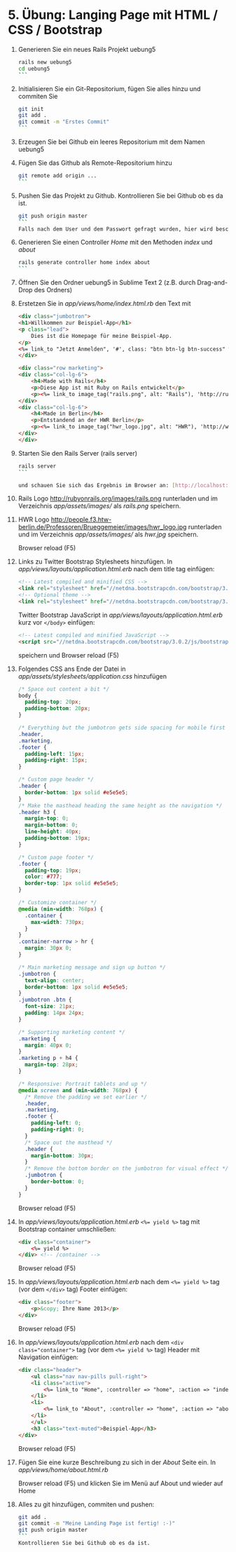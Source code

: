 # 5. Übung: Langing Page mit HTML / CSS / Bootstrap 

1.	Generieren Sie ein neues Rails Projekt uebung5
	
    ````bash
    rails new uebung5
    cd uebung5
    ```
2.	Initialisieren Sie ein Git-Repositorium, fügen Sie alles hinzu und commiten Sie

    ````bash
    git init
    git add .
    git commit -m "Erstes Commit"
    ```
3.	Erzeugen Sie bei Github ein leeres Repositorium mit dem Namen uebung5
4.	Fügen Sie das Github als Remote-Repositorium hinzu 

    ````bash
    git remote add origin ...
    ```
5.  Pushen Sie das Projekt zu Github. Kontrollieren Sie bei Github ob es da ist.

    ````bash
    git push origin master
    ```
    Falls nach dem User und dem Passwort gefragt wurden, hier wird beschriben wie man das automatisieren kann: https://help.github.com/articles/generating-ssh-keys
6.  Generieren Sie einen Controller *Home* mit den Methoden *index* und *about*

    ````bash
    rails generate controller home index about
    ```
7.  Öffnen Sie den Ordner uebung5 in Sublime Text 2 (z.B. durch Drag-and-Drop des Ordners)
8.  Erstetzen Sie in *app/views/home/index.html.rb* den Text mit

    ```html
	<div class="jumbotron">
	<h1>Willkommen zur Beispiel-App</h1>
	<p class="lead">
		Dies ist die Homepage für meine Beispiel-App.
	</p>
	<%= link_to "Jetzt Anmelden", '#', class: "btn btn-lg btn-success" %>
	</div>
	
	<div class="row marketing">
	<div class="col-lg-6">
		<h4>Made with Rails</h4>
		<p>Diese App ist mit Ruby on Rails entwickelt</p>
		<p><%= link_to image_tag("rails.png", alt: "Rails"), 'http://rubyonrails.org/' %></p>
	</div>
	<div class="col-lg-6">
		<h4>Made in Berlin</h4>
		<p>Entstandend an der HWR Berlin</p>
		<p><%= link_to image_tag("hwr_logo.jpg", alt: "HWR"), 'http://www.hwr-berlin.de/' %></p>
	</div>
	</div>
    ```
9.  Starten Sie den Rails Server (rails server) 

    ````bash
    rails server
    ```
    
    und schauen Sie sich das Ergebnis im Browser an: [http://localhost:3000/home/index](http://localhost:3000/home/index) 
10. Rails Logo http://rubyonrails.org/images/rails.png runterladen und im Verzeichnis *app/assets/images/* als *rails.png* speichern.
11. HWR Logo http://people.f3.htw-berlin.de/Professoren/Brueggemeier/images/hwr_logo.jpg runterladen und 
im Verzeichnis *app/assets/images/* als *hwr.jpg* speichern.

	Browser reload (F5)
12. Links zu Twitter Bootstrap Stylesheets hinzufügen. In *app/views/layouts/application.html.erb* nach dem title tag einfügen:

	```html
	<!-- Latest compiled and minified CSS -->
	<link rel="stylesheet" href="//netdna.bootstrapcdn.com/bootstrap/3.0.2/css/bootstrap.min.css">
	<!-- Optional theme -->
	<link rel="stylesheet" href="//netdna.bootstrapcdn.com/bootstrap/3.0.2/css/bootstrap-theme.min.css">
	```
	

	Twitter Bootstrap JavaScript in *app/views/layouts/application.html.erb* kurz vor ``` </body> ``` einfügen:
	```html
	<!-- Latest compiled and minified JavaScript -->
	<script src="//netdna.bootstrapcdn.com/bootstrap/3.0.2/js/bootstrap.min.js"></script>
	```
	speichern und Browser reload (F5)	
13. Folgendes CSS ans Ende der Datei in *app/assets/stylesheets/application.css* hinzufügen

	```css
	/* Space out content a bit */
	body {
	  padding-top: 20px;
	  padding-bottom: 20px;
	}
	
	/* Everything but the jumbotron gets side spacing for mobile first views */
	.header,
	.marketing,
	.footer {
	  padding-left: 15px;
	  padding-right: 15px;
	}
	
	/* Custom page header */
	.header {
	  border-bottom: 1px solid #e5e5e5;
	}
	/* Make the masthead heading the same height as the navigation */
	.header h3 {
	  margin-top: 0;
	  margin-bottom: 0;
	  line-height: 40px;
	  padding-bottom: 19px;
	}
	
	/* Custom page footer */
	.footer {
	  padding-top: 19px;
	  color: #777;
	  border-top: 1px solid #e5e5e5;
	}
	
	/* Customize container */
	@media (min-width: 768px) {
	  .container {
	    max-width: 730px;
	  }
	}
	.container-narrow > hr {
	  margin: 30px 0;
	}
	
	/* Main marketing message and sign up button */
	.jumbotron {
	  text-align: center;
	  border-bottom: 1px solid #e5e5e5;
	}
	.jumbotron .btn {
	  font-size: 21px;
	  padding: 14px 24px;
	}
	
	/* Supporting marketing content */
	.marketing {
	  margin: 40px 0;
	}
	.marketing p + h4 {
	  margin-top: 28px;
	}
	
	/* Responsive: Portrait tablets and up */
	@media screen and (min-width: 768px) {
	  /* Remove the padding we set earlier */
	  .header,
	  .marketing,
	  .footer {
	    padding-left: 0;
	    padding-right: 0;
	  }
	  /* Space out the masthead */
	  .header {
	    margin-bottom: 30px;
	  }
	  /* Remove the bottom border on the jumbotron for visual effect */
	  .jumbotron {
	    border-bottom: 0;
	  }
	}
	```

	Browser reload (F5)

14. In *app/views/layouts/application.html.erb* ```<%= yield %>``` tag mit Bootstrap container umschließen:

	```html
	<div class="container">
		<%= yield %>
	</div> <!-- /container -->
	```
	
	Browser reload (F5)
15. In *app/views/layouts/application.html.erb* nach dem ```<%= yield %>``` tag (vor dem ```</div>``` tag) Footer einfügen:

	```html
	<div class="footer">
    	<p>&copy; Ihre Name 2013</p>
  	</div>
	```

	Browser reload (F5)

16. In *app/views/layouts/application.html.erb* nach dem ```<div class="container">``` tag (vor dem ```<%= yield %>``` tag) Header mit Navigation einfügen:

	```html
	<div class="header">
		<ul class="nav nav-pills pull-right">
		<li class="active">
			<%= link_to "Home", :controller => "home", :action => "index" %>
		</li>
		<li>
			<%= link_to "About", :controller => "home", :action => "about" %>
		</li>
		</ul>
		<h3 class="text-muted">Beispiel-App</h3>
	</div>
	```

	Browser reload (F5)

17. Fügen Sie eine kurze Beschreibung zu sich in der *About* Seite ein. In *app/views/home/about.html.rb*

	Browser reload (F5) und klicken Sie im Menü auf About und wieder auf Home
18. Alles zu git hinzufügen, commiten und pushen:

    ````bash
    git add .
    git commit -m "Meine Landing Page ist fertig! :-)"
    git push origin master
    ```
    Kontrollieren Sie bei Github ob es da ist.
